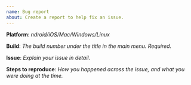 ```yaml
---
name: Bug report
about: Create a report to help fix an issue.
---
```


**Platform**: *ndroid/iOS/Mac/Windows/Linux*

**Build**: *The build number under the title in the main menu. Required.*

**Issue**: *Explain your issue in detail.*

**Steps to reproduce**: *How you happened across the issue, and what you were doing at the time.*
